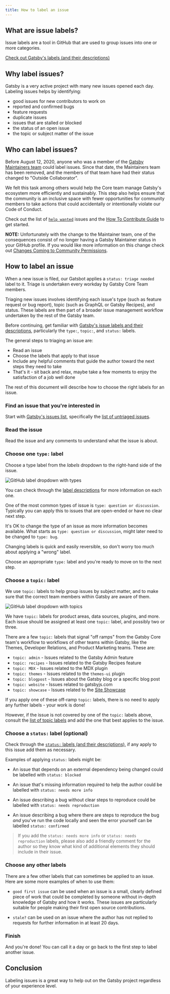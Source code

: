 ```yaml
---
title: How to label an issue
---
```


## What are issue labels?

Issue labels are a tool in GitHub that are used to group issues into one or more categories.

[Check out Gatsby's labels (and their descriptions)](https://github.com/gatsbyjs/gatsby/issues/labels)

## Why label issues?

Gatsby is a very active project with many new issues opened each day. Labeling issues helps by identifying:

- good issues for new contributors to work on
- reported and confirmed bugs
- feature requests
- duplicate issues
- issues that are stalled or blocked
- the status of an open issue
- the topic or subject matter of the issue

## Who can label issues?

Before August 12, 2020, anyone who was a member of the [Gatsby Maintainers team](https://github.com/orgs/gatsbyjs/teams/maintainers) could label issues. Since that date, the Maintainers team has been removed, and the members of that team have had their status changed to "Outside Collaborator".

We felt this task among others would help the Core team manage Gatsby's ecosystem more efficiently and sustainably. This step also helps ensure that the community is an inclusive space with fewer opportunities for community members to take actions that could accidentally or intentionally violate our Code of Conduct.

Check out the list of [`help wanted`](https://github.com/gatsbyjs/gatsby/labels/help%20wanted) issues and the [How To Contribute Guide](/contributing/how-to-contribute/) to get started.

**NOTE:** Unfortunately with the change to the Maintainer team, one of the consequences consist of no longer having a Gatsby Maintainer status in your GitHub profile. If you would like more information on this change check out [Changes Coming to Community Permissions](https://www.gatsbyjs.com/blog/2020-08-04-gh-community-permissions-changes-gatsbyjs/).

## How to label an issue

When a new issue is filed, our Gatsbot applies a `status: triage needed` label to it. Triage is undertaken every workday by Gatsby Core Team members.

Triaging new issues involves identifying each issue's type (such as feature request or bug report), topic (such as GraphQL or Gatsby Recipes), and status. These labels are then part of a broader issue management workflow undertaken by the rest of the Gatsby team.

Before continuing, get familiar with [Gatsby's issue labels and their descriptions](https://github.com/gatsbyjs/gatsby/issues/labels), particularly the `type:`, `topic:`, and `status:` labels.

The general steps to triaging an issue are:

- Read an issue
- Choose the labels that apply to that issue
- Include any helpful comments that guide the author toward the next steps they need to take
- That's it - sit back and relax, maybe take a few moments to enjoy the satisfaction of a job well done

The rest of this document will describe how to choose the right labels for an issue.

### Find an issue that you're interested in

Start with [Gatsby's issues list](https://github.com/gatsbyjs/gatsby/issues), specifically the [list of untriaged issues](https://github.com/gatsbyjs/gatsby/issues?q=is%3Aopen+is%3Aissue+label%3A%22status%3A+triage+needed%22).

### Read the issue

Read the issue and any comments to understand what the issue is about.

### Choose one `type:` label

Choose a type label from the _labels_ dropdown to the right-hand side of the issue.

![GitHub label dropdown with types](./images/github-type-labels.png)

You can check through the [label descriptions](https://github.com/gatsbyjs/gatsby/issues/labels) for more information on each one.

One of the most common types of issue is `type: question or discussion`. Typically you can apply this to issues that are open-ended or have no clear next step.

It's OK to change the type of an issue as more information becomes available. What starts as `type: question or discussion`, might later need to be changed to `type: bug`.

Changing labels is quick and easily reversible, so don't worry too much about applying a "wrong" label.

Choose an appropriate `type:` label and you're ready to move on to the next step.

### Choose a `topic:` label

We use `topic:` labels to help group issues by subject matter, and to make sure that the correct team members within Gatsby are aware of them.

![GitHub label dropdown with topics](./images/github-topic-labels.png)

We have `topic:` labels for product areas, data sources, plugins, and more. Each issue should be assigned at least one `topic:` label, and possibly two or three.

There are a few `topic:` labels that signal "off ramps" from the Gatsby Core team's workflow to workflows of other teams within Gatsby, like the Themes, Developer Relations, and Product Marketing teams. These are:

- `topic: admin` - Issues related to the Gatsby Admin feature
- `topic: recipes` - Issues related to the Gatsby Recipes feature
- `topic: MDX` - Issues related to the MDX plugin
- `topic: themes` - Issues related to the `themes-ui` plugin
- `topic: blogpost` - Issues about the Gatsby blog or a specific blog post
- `topic: website` - Issues related to gatsbyjs.com
- `topic: showcase` - Issues related to the [Site Showcase](/showcase)

If you apply one of these off-ramp `topic:` labels, there is no need to apply any further labels - your work is done!

However, if the issue is not covered by one of the `topic:` labels above, consult the [list of topic labels](https://github.com/gatsbyjs/gatsby/issues/labels) and add the one that best applies to the issue.

### Choose a `status:` label (optional)

Check through the [`status:` labels (and their descriptions)](https://github.com/gatsbyjs/gatsby/issues/labels), if any apply to this issue add them as necessary.

Examples of applying `status:` labels might be:

- An issue that depends on an external dependency being changed could be labelled with `status: blocked`

- An issue that's missing information required to help the author could be labelled with `status: needs more info`

- An issue describing a bug without clear steps to reproduce could be labelled with `status: needs reproduction`

- An issue describing a bug where there are steps to reproduce the bug _and_ you've run the code locally and seen the error yourself can be labelled `status: confirmed`

> If you add the `status: needs more info` or `status: needs reproduction` labels, please also add a friendly comment for the author so they know what kind of additional elements they should include in their issue.

### Choose any other labels

There are a few other labels that can sometimes be applied to an issue. Here are some more examples of when to use them:

- `good first issue` can be used when an issue is a small, clearly defined piece of work that could be completed by someone without in-depth knowledge of Gatsby and how it works. These issues are particularly suitable for people making their first open source contributions.

- `stale?` can be used on an issue where the author has not replied to requests for further information in at least 20 days.

### Finish

And you're done! You can call it a day or go back to the first step to label another issue.

## Conclusion

Labeling issues is a great way to help out on the Gatsby project regardless of your experience level.
